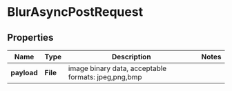 

# BlurAsyncPostRequest


## Properties

| Name | Type | Description | Notes |
|------------ | ------------- | ------------- | -------------|
|**payload** | **File** | image binary data, acceptable formats: jpeg,png,bmp |  |



